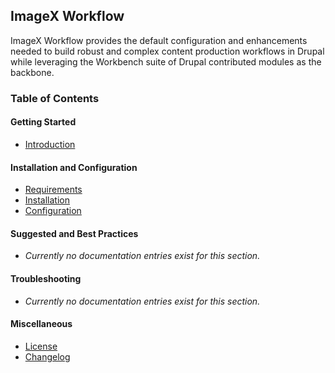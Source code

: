 ## ImageX Workflow

ImageX Workflow provides the default configuration and enhancements needed to build robust and complex content production workflows in Drupal while leveraging the Workbench suite of Drupal contributed modules as the backbone.

### Table of Contents

#### Getting Started

* [Introduction](INTRODUCTION.md)

#### Installation and Configuration

* [Requirements](REQUIREMENTS.md)
* [Installation](INSTALLATION.md)
* [Configuration](CONFIGURATION.md)

#### Suggested and Best Practices

* *Currently no documentation entries exist for this section.*

#### Troubleshooting

* *Currently no documentation entries exist for this section.*

#### Miscellaneous

* [License](../LICENSE.md)
* [Changelog](../CHANGELOG.md)
